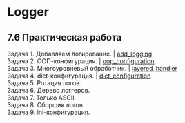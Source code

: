 # Logger
## 7.6 Практическая работа

Задача 1. Добавляем логирование. | [add_logging](https://github.com/wafflelios/Python-Advanced/tree/main/mod7/add_logging)<br>
Задача 2. ООП-конфигурация. | [oop_configuration](https://github.com/wafflelios/Python-Advanced/tree/main/mod7/oop_configuration)<br>
Задача 3. Многоуровневый обработчик. | [layered_handler](https://github.com/wafflelios/Python-Advanced/tree/main/mod7/layered_handler)<br>
Задача 4. dict-конфигурация. | [dict_configuration](https://github.com/wafflelios/Python-Advanced/tree/main/mod7/dict_configuration)<br>
Задача 5. Ротация логов. <br>
Задача 6. Дерево логгеров. <br>
Задача 7. Только ASCII.<br>
Задача 8. Сборщик логов.<br>
Задача 9. ini-конфигурация.
